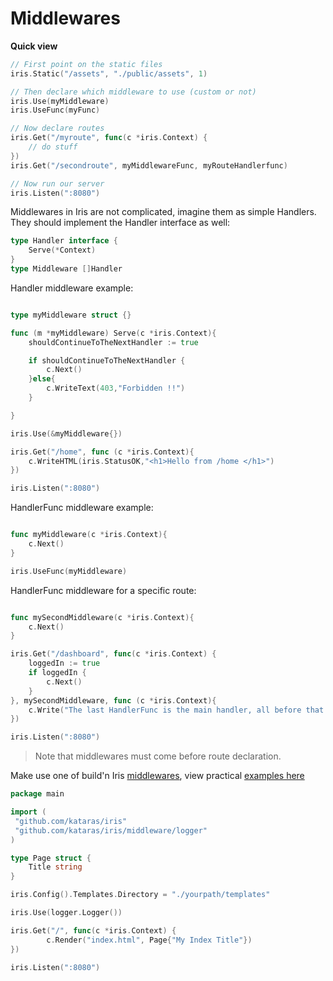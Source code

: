 # Middlewares

**Quick view**

```go
// First point on the static files
iris.Static("/assets", "./public/assets", 1)

// Then declare which middleware to use (custom or not)
iris.Use(myMiddleware)
iris.UseFunc(myFunc)

// Now declare routes
iris.Get("/myroute", func(c *iris.Context) {
    // do stuff
})
iris.Get("/secondroute", myMiddlewareFunc, myRouteHandlerfunc)

// Now run our server
iris.Listen(":8080")

```


Middlewares in Iris are not complicated, imagine them as simple Handlers.
They should implement the Handler interface as well:

```go
type Handler interface {
	Serve(*Context)
}
type Middleware []Handler
```

Handler middleware example:

```go

type myMiddleware struct {}

func (m *myMiddleware) Serve(c *iris.Context){
	shouldContinueToTheNextHandler := true

	if shouldContinueToTheNextHandler {
		c.Next()
	}else{
	    c.WriteText(403,"Forbidden !!")
	}

}

iris.Use(&myMiddleware{})

iris.Get("/home", func (c *iris.Context){
	c.WriteHTML(iris.StatusOK,"<h1>Hello from /home </h1>")
})

iris.Listen(":8080")
```

HandlerFunc middleware example:

```go

func myMiddleware(c *iris.Context){
	c.Next()
}

iris.UseFunc(myMiddleware)

```

HandlerFunc middleware for a specific route:

```go

func mySecondMiddleware(c *iris.Context){
	c.Next()
}

iris.Get("/dashboard", func(c *iris.Context) {
    loggedIn := true
    if loggedIn {
        c.Next()
    }
}, mySecondMiddleware, func (c *iris.Context){
    c.Write("The last HandlerFunc is the main handler, all before that are the middlewares for this route /dashboard")
})

iris.Listen(":8080")

```

> Note that middlewares must come before route declaration.


Make use one of build'n Iris [middlewares](https://github.com/kataras/iris/tree/master/middleware), view practical [examples here](https://github.com/iris-contrib/examples)

```go
package main

import (
 "github.com/kataras/iris"
 "github.com/kataras/iris/middleware/logger"
)

type Page struct {
	Title string
}

iris.Config().Templates.Directory = "./yourpath/templates"

iris.Use(logger.Logger())

iris.Get("/", func(c *iris.Context) {
		c.Render("index.html", Page{"My Index Title"})
})

iris.Listen(":8080")
```
